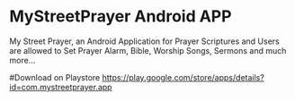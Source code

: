 # MyStreetPrayer Android APP
My Street Prayer, an Android Application for Prayer Scriptures and Users are allowed to Set Prayer Alarm, Bible, Worship Songs, Sermons and much more...

#Download on Playstore
https://play.google.com/store/apps/details?id=com.mystreetprayer.app
